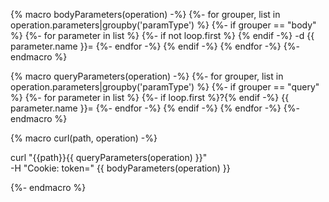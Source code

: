 {% macro bodyParameters(operation) -%}
{%- for grouper, list in operation.parameters|groupby('paramType') %}
{%- if grouper == "body" %}
{%- for parameter in list %}
{%- if not loop.first %} {% endif -%}
-d {{ parameter.name }}=<value>
{%- endfor -%}
{% endif -%}
{% endfor -%}
{%- endmacro %}

{% macro queryParameters(operation) -%}
{%- for grouper, list in operation.parameters|groupby('paramType') %}
{%- if grouper == "query" %}
{%- for parameter in list %}
{%- if loop.first %}?{% endif -%}
{{ parameter.name }}=<value>
{%- endfor -%}
{% endif -%}
{% endfor -%}
{%- endmacro %}


{% macro curl(path, operation) -%}

curl "{{path}}{{ queryParameters(operation) }}" \
  -H "Cookie: token=<token>" {{ bodyParameters(operation) }}

{%- endmacro %}
